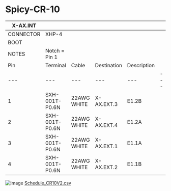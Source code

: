 # Spicy-CR-10



| X-AX.INT | | | | | |
| --- | --- | --- | --- | --- | --- |
| CONNECTOR | XHP-4 | | | | |
| BOOT | | | | | |
| NOTES | Notch = Pin 1 | | | | |
| Pin | Terminal | Cable | Destination | Description | |
| --- | --- | --- | --- | --- | --- |
| 1 | SXH-001T-P0.6N | 22AWG WHITE | X-AX.EXT.3 | E1.2B | |
| 2 | SXH-001T-P0.6N | 22AWG WHITE | X-AX.EXT.4 | E1.2A | |
| 3 | SXH-001T-P0.6N | 22AWG WHITE | X-AX.EXT.1 | E1.1A | |
| 4 | SXH-001T-P0.6N | 22AWG WHITE | X-AX.EXT.2 | E1.1B | |


![image](https://github.com/dlcklazer/Spicy-CR-10/assets/74157293/096f2b58-d332-4ad7-9a14-bed5a1ec402c)
[Schedule_CR10V2.csv](https://github.com/dlcklazer/Spicy-CR-10/files/15012813/Schedule_CR10V2.csv)
